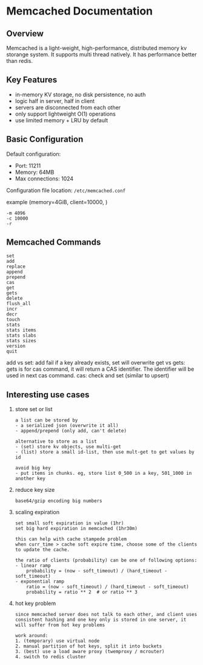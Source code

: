 # Memcached Documentation

## Overview

Memcached is a light-weight, high-performance, distributed memory kv storange system. It supports multi thread natively. It has performance better than redis.

## Key Features
- in-memory KV storage, no disk persistence, no auth
- logic half in server, half in client
- servers are disconnected from each other
- only support lightweight O(1) operations
- use limited memory + LRU by default

## Basic Configuration

Default configuration:
- Port: 11211
- Memory: 64MB
- Max connections: 1024

Configuration file location: `/etc/memcached.conf`

example (memory=4GiB, client=10000, )
```
-m 4096
-c 10000
-r
```

## Memcached Commands

```
set
add
replace
append
prepend
cas
get
gets
delete
flush_all
incr
decr
touch
stats
stats items
stats slabs
stats sizes
version
quit
```

add vs set: add fail if a key already exists, set will overwrite
get vs gets: gets is for cas command, it will return a CAS identifier. The identifier will be used in next cas command.
cas: check and set (similar to upsert)

## Interesting use cases
1. store set or list 
    ```
    a list can be stored by 
    - a serialized json (overwrite it all)
    - append/prepend (only add, can't delete)
    
    alternative to store as a list
    - (set) store kv objects, use multi-get
    - (list) store a small id-list, then use mult-get to get values by id

    avoid big key
    - put items in chunks. eg, store list 0_500 in a key, 501_1000 in another key
    ```

2. reduce key size 
    ```
    base64/gzip encoding big numbers
    ```

3. scaling expiration
    ```
    set small soft expiration in value (1hr)
    set big hard expiration in memcached (1hr30m)

    this can help with cache stampede problem
    when curr_time > cache soft expire time, choose some of the clients to update the cache.

    the ratio of clients (probability) can be one of following options:
    - linear ramp 
        probability = (now - soft_timeout) / (hard_timeout - soft_timeout)
    - exponential ramp
        ratio = (now - soft_timeout) / (hard_timeout - soft_timeout)
        probability = ratio ** 2  # or ratio ** 3
    ```
4. hot key problem
    ```
    since memcached server does not talk to each other, and client uses consistent hashing and one key only is stored in one server, it will suffer from hot key problems

    work around:
    1. (temporary) use virtual node
    2. manual partition of hot keys, split it into buckets
    3. (best) use a load aware proxy (twemproxy / mcrouter)
    4. switch to redis cluster 
    ```
